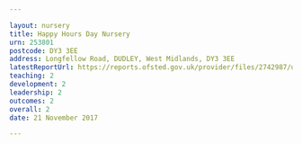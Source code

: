 ```yaml
---

layout: nursery
title: Happy Hours Day Nursery
urn: 253801
postcode: DY3 3EE
address: Longfellow Road, DUDLEY, West Midlands, DY3 3EE
latestReportUrl: https://reports.ofsted.gov.uk/provider/files/2742987/urn/253801.pdf
teaching: 2
development: 2
leadership: 2
outcomes: 2
overall: 2
date: 21 November 2017

---
```

